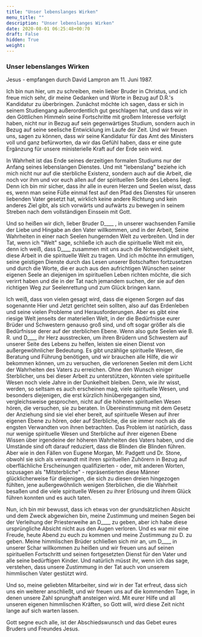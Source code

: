 ```yaml
---
title: "Unser lebenslanges Wirken"
menu_title: ""
description: "Unser lebenslanges Wirken"
date: 2020-08-01 06:25:48+00:70
draft: False
hidden: True
weight:
---
```

### Unser lebenslanges Wirken

Jesus - empfangen durch David Lampron am 11. Juni 1987.

Ich bin nun hier, um zu schreiben, mein lieber Bruder in Christus, und ich freue mich sehr, dir meine Gedanken und Worte in Bezug auf D.R.'s Kandidatur zu überbringen. Zunächst möchte ich sagen, dass er sich in seinem Studiengang außerordentlich gut geschlagen hat, und dass wir in den Göttlichen Himmeln seine Fortschritte mit großem Interesse verfolgt haben, nicht nur in Bezug auf sein gegenwärtiges Studium, sondern auch in Bezug auf seine seelische Entwicklung im Laufe der Zeit. Und wir freuen uns, sagen zu können, dass wir seine Kandidatur für das Amt des Ministers voll und ganz befürworten, da wir das Gefühl haben, dass er eine gute Ergänzung für unsere ministerielle Kraft auf der Erde sein wird.

In Wahrheit ist das Ende seines derzeitigen formalen Studiums nur der Anfang seines lebenslangen Dienstes. Und mit "lebenslang" beziehe ich mich nicht nur auf die sterbliche Existenz, sondern auch auf die Arbeit, die noch vor ihm und vor euch allen auf der spirituellen Seite des Lebens liegt. Denn ich bin mir sicher, dass ihr alle in euren Herzen und Seelen wisst, dass es, wenn man seine Füße einmal fest auf den Pfad des Dienstes für unseren liebenden Vater gesetzt hat, wirklich keine andere Richtung und kein anderes Ziel gibt, als sich vorwärts und aufwärts zu bewegen in seinem Streben nach dem vollständigen Einssein mit Gott.

Und so heißen wir dich, lieber Bruder D____ , in unserer wachsenden Familie der Liebe und Hingabe an den Vater willkommen, und in der Arbeit, Seine Wahrheiten in einer nach Seelen hungernden Welt zu verbreiten. Und in der Tat, wenn ich "Welt" sage, schließe ich auch die spirituelle Welt mit ein, denn ich weiß, dass D____ zusammen mit uns auch die Notwendigkeit sieht, diese Arbeit in die spirituelle Welt zu tragen. Und ich möchte ihn ermutigen, seine geistigen Dienste durch das Lesen unserer Botschaften fortzusetzen und durch die Worte, die er auch aus den aufrichtigen Wünschen seiner eigenen Seele an diejenigen im spirituellen Leben richten möchte, die sich verirrt haben und die in der Tat nach jemandem suchen, der sie auf den richtigen Weg zur Seelenrettung und zum Glück bringen kann.

Ich weiß, dass von vielen gesagt wird, dass die eigenen Sorgen auf das sogenannte Hier und Jetzt gerichtet sein sollten, also auf das Erdenleben und seine vielen Probleme und Herausforderungen. Aber es gibt eine riesige Welt jenseits der materiellen Welt, in der die Bedürfnisse eurer Brüder und Schwestern genauso groß sind, und oft sogar größer als die Bedürfnisse derer auf der sterblichen Ebene. Wenn also gute Seelen wie B. R. und D____ ihr Herz ausstrecken, um ihren Brüdern und Schwestern auf unserer Seite des Lebens zu helfen, leisten sie einen Dienst von außergewöhnlicher Bedeutung. Es gibt unzählige spirituelle Wesen, die Beratung und Führung benötigen, und wir brauchen alle Hilfe, die wir bekommen können, um zu versuchen, die verlorenen Seelen mit dem Licht der Wahrheiten des Vaters zu erreichen. Ohne den Wunsch einiger Sterblicher, uns bei dieser Arbeit zu unterstützen, könnten viele spirituelle Wesen noch viele Jahre in der Dunkelheit bleiben. Denn, wie ihr wisst, werden, so seltsam es auch erscheinen mag, viele spirituelle Wesen, und besonders diejenigen, die erst kürzlich hinübergegangen sind, vergleichsweise gesprochen, nicht auf die höheren spirituellen Wesen hören, die versuchen, sie zu beraten. In Übereinstimmung mit dem Gesetz der Anziehung sind sie viel eher bereit, auf spirituelle Wesen auf ihrer eigenen Ebene zu hören, oder auf Sterbliche, die sie immer noch als die engsten Verwandten von ihnen betrachten. Das Problem ist natürlich, dass nur wenige spirituelle Wesen und Sterbliche auf ihrer eigenen Ebene Wissen über irgendeine der höheren Wahrheiten des Vaters haben, und die Umstände sind oft darauf reduziert, dass die Blinden die Blinden führen. Aber wie in den Fällen von Eugene Morgan, Mr. Padgett und Dr. Stone, obwohl sie sich als verwandt mit ihren spirituellen Zuhörern in Bezug auf oberflächliche Erscheinungen qualifizierten - oder, mit anderen Worten, sozusagen als "Mitsterbliche" - repräsentierten diese Männer glücklicherweise für diejenigen, die sich zu diesen dreien hingezogen fühlten, jene außergewöhnlich wenigen Sterblichen, die die Wahrheit besaßen und die viele spirituelle Wesen zu ihrer Erlösung und ihrem Glück führen konnten und es auch taten.

Nun, ich bin mir bewusst, dass ich etwas von der grundsätzlichen Absicht und dem Zweck abgewichen bin, meine Zustimmung und meinen Segen bei der Verleihung der Priesterweihe an D____ zu geben, aber ich habe diese ursprüngliche Absicht nicht aus den Augen verloren. Und es war mir eine Freude, heute Abend zu euch zu kommen und meine Zustimmung zu D. zu geben. Meine himmlischen Brüder schließen sich mir an, um D____ in unserer Schar willkommen zu heißen und wir freuen uns auf seinen spirituellen Fortschritt und seinen fortgesetzten Dienst für den Vater und alle seine bedürftigen Kinder. Und natürlich müsst ihr, wenn ich das sage, verstehen, dass unsere Zustimmung in der Tat auch von unserem himmlischen Vater gestützt wird.

Und so, meine geliebten Mitarbeiter, sind wir in der Tat erfreut, dass sich uns ein weiterer anschließt, und wir freuen uns auf die kommenden Tage, in denen unsere Zahl sprunghaft ansteigen wird. Mit eurer Hilfe und all unseren eigenen himmlischen Kräften, so Gott will, wird diese Zeit nicht lange auf sich warten lassen.

Gott segne euch alle, ist der Abschiedswunsch und das Gebet eures Bruders und Freundes Jesus.
